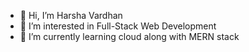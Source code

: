 - 👋 Hi, I’m Harsha Vardhan
- 👀 I’m interested in Full-Stack Web Development
- 🌱 I’m currently learning cloud along with MERN stack


<!---
harshavailable/harshavailable is a ✨ special ✨ repository because its `README.md` (this file) appears on your GitHub profile.
You can click the Preview link to take a look at your changes.
--->
